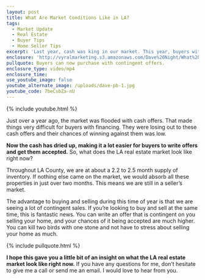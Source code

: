 ```yaml
---
layout: post
title: What Are Market Conditions Like in LA?
tags:
  - Market Update
  - Real Estate
  - Buyer Tips
  - Home Seller Tips
excerpt: 'Last year, cash was king in our market. This year, buyers with financing are seeing more and more contingent offers accepted.'
enclosure: 'http://vyralmarketing.s3.amazonaws.com/Dave%20Night/What%20Are%20Market%20Conditions%20Like%20in%20L.A.%253F.mp4'
pullquote: Buyers can now purchase with contingent offers.
enclosure_type: video/mp4
enclosure_time:
use_youtube_image: false
youtube_alternate_image: /uploads/dave-pb-1.jpg
youtube_code: 7beCsbZa-nU
---
```



{% include youtube.html %}

Just over a year ago, the market was flooded with cash offers. That made things very difficult for buyers with financing. They were losing out to these cash offers and their chances of winning against them was low.

**Now the cash has dried up, making it a lot easier for buyers to write offers and get them accepted.** So, what does the LA real estate market look like right now?

Throughout LA County, we are at about a 2.2 to 2.5 month supply of inventory. If nothing else came on the market, we would absorb all these properties in just over two months. This means we are still in a seller’s market.

The advantage to buying and selling during this time of year is that we are seeing a lot of contingent sales. If you’re looking to buy and sell at the same time, this is fantastic news. You can write an offer that is contingent on you selling your home, and your chances of it being accepted are much higher. You can kill two birds with one stone and not have to stress about selling your home as much.

{% include pullquote.html %}

**I hope this gave you a little bit of an insight on what the LA real estate market look like right now.** If you have any questions for me, don’t hesitate to give me a call or send me an email. I would love to hear from you.